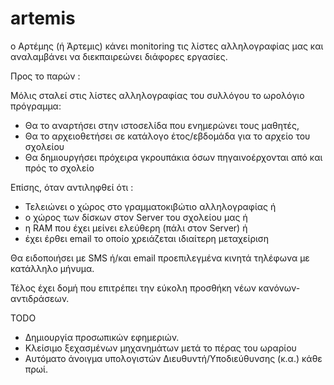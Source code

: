 # artemis
ο Αρτέμης (ή Άρτεμις) κάνει monitoring τις λίστες αλληλογραφίας μας και αναλαμβάνει να διεκπαιρεώνει διάφορες εργασίες.

Προς το παρών :

Μόλις σταλεί στις λίστες αλληλογραφίας του συλλόγου το ωρολόγιο πρόγραμμα:

* Θα το αναρτήσει στην ιστοσελίδα που ενημερώνει τους μαθητές,
* Θα το αρχειοθετήσει σε κατάλογο έτος/εβδομάδα για το αρχείο του σχολείου
* Θα δημιουργήσει πρόχειρα γκρουπάκια όσων πηγαινοέρχονται από και πρός το σχολείο

Επίσης, όταν αντιληφθεί ότι :
* Τελειώνει ο χώρος στο γραμματοκιβώτιο αλληλογραφίας ή
* ο χώρος των δίσκων στον Server του σχολείου μας ή
* η RAM που έχει μείνει ελεύθερη (πάλι στον Server) ή
* έχει έρθει email το οποίο χρειάζεται ιδιαίτερη μεταχείριση

Θα ειδοποιήσει με SMS ή/και email προεπιλεγμένα κινητά τηλέφωνα με κατάλληλο μήνυμα.


Τέλος έχει δομή που επιτρέπει την εύκολη προσθήκη νέων κανόνων-αντιδράσεων.

TODO

* Δημιουργία προσωπικών εφημεριών.
* Κλείσιμο ξεχασμένων μηχανημάτων μετά το πέρας του ωραρίου
* Αυτόματο άνοιγμα υπολογιστών Διευθυντή/Υποδιεύθυνσης (κ.α.) κάθε πρωί.
